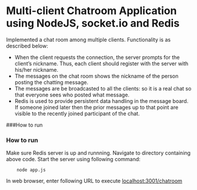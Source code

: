 
# Multi-client Chatroom Application using NodeJS, socket.io and Redis

Implemented a chat room among multiple clients. Functionality is as described below:
* When the client requests the connection, the server prompts for the client’s nickname. Thus, each client should register with the server with his/her nickname.
* The messages on the chat room shows the nickname of the person posting the chatting message.
* The messages are be broadcasted to all the clients: so it is a real chat so that everyone sees who posted what message.
* Redis is used to provide persistent data handling in the message board. If someone joined later then the prior messages up to that point are visible to the recently joined participant of the chat.

###How to run
### How to run
Make sure Redis server is up and runnning.
Navigate to directory containing above code. Start the server using following command:
```
	node app.js
```

In web browser, enter following URL to execute [localhost:3001/chatroom](http://localhost:3001/chatroom)